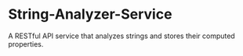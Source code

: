 # String-Analyzer-Service
 A RESTful API service that analyzes strings and stores their computed properties.
